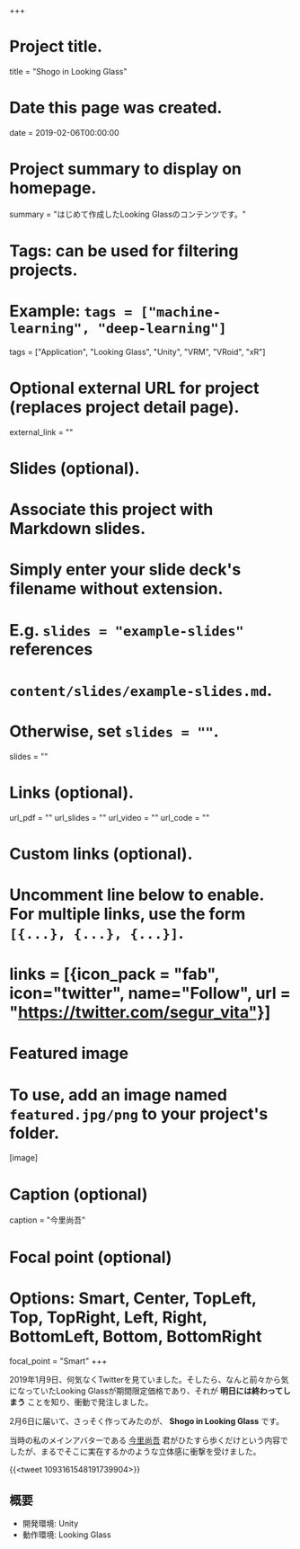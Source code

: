 +++
# Project title.
title = "Shogo in Looking Glass"

# Date this page was created.
date = 2019-02-06T00:00:00

# Project summary to display on homepage.
summary = "はじめて作成したLooking Glassのコンテンツです。"

# Tags: can be used for filtering projects.
# Example: `tags = ["machine-learning", "deep-learning"]`
tags = ["Application", "Looking Glass", "Unity", "VRM", "VRoid", "xR"]

# Optional external URL for project (replaces project detail page).
external_link = ""

# Slides (optional).
#   Associate this project with Markdown slides.
#   Simply enter your slide deck's filename without extension.
#   E.g. `slides = "example-slides"` references 
#   `content/slides/example-slides.md`.
#   Otherwise, set `slides = ""`.
slides = ""

# Links (optional).
url_pdf = ""
url_slides = ""
url_video = ""
url_code = ""

# Custom links (optional).
#   Uncomment line below to enable. For multiple links, use the form `[{...}, {...}, {...}]`.
# links = [{icon_pack = "fab", icon="twitter", name="Follow", url = "https://twitter.com/segur_vita"}]

# Featured image
# To use, add an image named `featured.jpg/png` to your project's folder. 
[image]
  # Caption (optional)
  caption = "今里尚吾"

  # Focal point (optional)
  # Options: Smart, Center, TopLeft, Top, TopRight, Left, Right, BottomLeft, Bottom, BottomRight
  focal_point = "Smart"
+++



2019年1月9日、何気なくTwitterを見ていました。そしたら、なんと前々から気になっていたLooking Glassが期間限定価格であり、それが **明日には終わってしまう** ことを知り、衝動で発注しました。

2月6日に届いて、さっそく作ってみたのが、 **Shogo in Looking Glass** です。

当時の私のメインアバターである [今里尚吾](https://hub.vroid.com/characters/4381082594801486356) 君がひたすら歩くだけという内容でしたが、まるでそこに実在するかのような立体感に衝撃を受けました。

{{<tweet 1093161548191739904>}}


## 概要

- 開発環境: Unity
- 動作環境: Looking Glass

